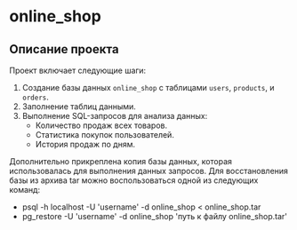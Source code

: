 # online_shop

## Описание проекта

Проект включает следующие шаги:
1. Создание базы данных `online_shop` с таблицами `users`, `products`, и `orders`.
2. Заполнение таблиц данными.
3. Выполнение SQL-запросов для анализа данных:
   - Количество продаж всех товаров.
   - Статистика покупок пользователей.
   - История продаж по дням.

Дополнительно прикреплена копия базы данных, которая использовалась для выполнения данных запросов.
Для восстановления базы из архива tar можно воспользоваться одной из следующих команд:
-  psql -h localhost -U 'username' -d online_shop < online_shop.tar
-  pg_restore -U 'username' -d online_shop 'путь к файлу online_shop.tar'
